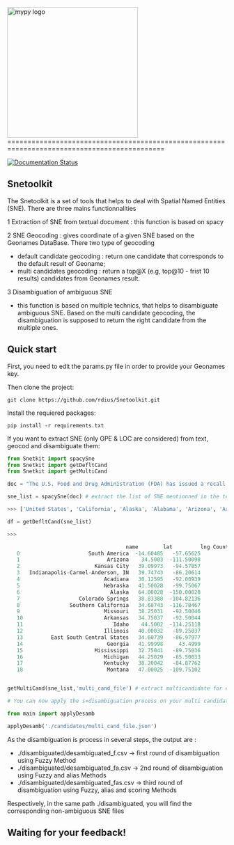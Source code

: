 <img src="http://mypy-lang.org/static/mypy_light.svg" alt="mypy logo" width="300px"/>
=============================================================================================

[![Documentation Status]([]())]()



Snetoolkit 
---------------

The Snetoolkit  is a set of tools that helps to deal with Spatial Named Entities (SNE). There are three mains functionnalities 

1 Extraction of SNE from textual document : this function is based on spacy

2 SNE Geocoding : gives coordinate of a given SNE based on the Geonames DataBase. There two type of geocoding 
   - default candidate geocoding : return one candidate that corresponds to the default result of Geoname;
   - multi candidates geocoding  : return a top@X (e.g, top@10 - frist 10 results) candidates from Geonames result.
     
3 Disambiguation of ambiguous SNE
   - this function is based on multiple technics, that helps to disambiguate ambiguous SNE. Based on the multi candidate geocoding, the disambiguation is supposed to return the right candidate from the multiple ones.


Quick start
-----------

First, you need to edit the params.py file in order to provide your Geonames key.

Then clone the project: 
   ```
   git clone https://github.com/rdius/Snetoolkit.git
   ```

Install the requiered packages:

    pip install -r requirements.txt

If you want to extract SNE (only GPE & LOC are considered) from text, geocod and disambiguate them:

   ``` python
   from Snetkit import spacySne
   from Snetkit import getDefltCand   
   from Snetkit import getMultiCand
   
   doc = "The U.S. Food and Drug Administration (FDA) has issued a recall on Salmonella contaminated Pistachios for 31 states in the United States. Our advice to consumers is that they avoid eating pistachio products, that they hold onto those products, that at this stage they don't throw them out, they simply hold on to them as we're learning more about them to determine if they're part of the recall, said Dr. David Acheson, associated FDA commissioner for food. However, it is expected that the recalled list may grow as the investigation continues. Kroger Co. is recalling shelled pistachios called Private Selection Shelled Pistachios in a 10-ounce container with UPC code 111073615 and the sell dates of December 13 or 14 on the packages. Setton Farms based in California, the pistachio supplier, is voluntarily recalling their pistachios. Products containing pistachios have not yet been recalled, but are under investigation. The salmonella contamination was discovered by Kraft foods during routine testing last Tuesday, before any illness were reported. They notified the FDA and the FDA notified Setton Farms. So far the source of contamination has not been revealed.  The 31 states initially affected are: (in alphabetical order) : Alaska, Alabama, Arizona, Arkansas, California, Colorado, Georgia, Idaho, Illinois, Indiana, Kansas, Kentucky, Louisiana, Michigan, Missouri, Mississippi, Montana, Nebraska, etc."
   
   sne_list = spacySne(doc) # extract the list of SNE mentionned in the text
   
   >>> ['United States', 'California', 'Alaska', 'Alabama', 'Arizona', 'Arkansas', 'California', 'Colorado', 'Georgia', 'Idaho', 'Illinois', 'Indiana', 'Kansas', 'Kentucky', 'Louisiana', 'Michigan', 'Missouri', 'Mississippi', 'Montana', 'Nebraska']
   
   df = getDefltCand(sne_list)
   
   >>>
   
                                         name        lat         lng Country Code Type  Population
      0                      South America  -14.60485   -57.65625         None    L   385742554
      1                            Arizona    34.5003  -111.50098           US    A     5863809
      2                        Kansas City   39.09973   -94.57857           US    P      475378
      3   Indianapolis-Carmel-Anderson, IN   39.74743   -86.20614           US    L     1890000
      4                           Acadiana   30.12595   -92.00939           US    L     1880000
      5                           Nebraska   41.50028   -99.75067           US    A     1757399
      6                             Alaska   64.00028  -150.00028           US    A      660633
      7                   Colorado Springs   38.83388  -104.82136           US    P      456568
      8                Southern California   34.68743  -116.78467           US    L    22000000
      9                           Missouri   38.25031   -92.50046           US    A     5768151
      10                          Arkansas   34.75037   -92.50044           US    A     2757631
      11                             Idaho    44.5002  -114.25118           US    A     1416564
      12                          Illinois   40.00032   -89.25037           US    A    12772888
      13         East South Central States   34.60739   -86.97977           US    L    17570000
      14                           Georgia   41.99998     43.4999           GE    A     3731000
      15                       Mississippi   32.75041   -89.75036           US    A     2901371
      16                          Michigan   44.25029   -85.50033           US    A     9883360
      17                          Kentucky   38.20042   -84.87762           US    A     4206074
      18                           Montana   47.00025  -109.75102           US    A      930698
   
   
   getMultiCand(sne_list,'multi_cand_file') # extract multicandidate for each input SNE from Geonames

   # You can now apply the s=disambiguation process on your multi candidates file

   from main import applyDesamb
   
   applyDesamb('./candidates/multi_cand_file.json')
   ```

As the disambiguation is process in several steps, the output are :

- ./disambiguated/desambiguated_f.csv -> first round of disambiguation using Fuzzy Method
- ./disambiguated/desambiguated_fa.csv -> 2nd round of disambiguation using Fuzzy and alias Methods
- ./disambiguated/desambiguated_fas.csv -> third round of disambiguation using Fuzzy, alias and scoring Methods

Respectively, in the same path ./disambiguated, you will find the corresponding non-ambiguous SNE files

Waiting for your feedback!
-------------------------


